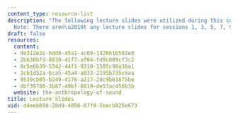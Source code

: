 ```yaml
---
content_type: resource-list
description: "The following lecture slides were utilized during this course.\_\n\n\
  Note: There aren\u2019t any lecture slides for sessions 1, 3, 5, 7, 9, 11, and 13."
draft: false
resources:
  content:
  - de312e2c-bdd8-45a1-ac09-142661b502e8
  - 2bb30bfd-0830-41f7-af84-fd9c089cf3c2
  - 8c5e6b39-5542-44f1-9310-1505c90a36a1
  - 3cb1d52a-6ca5-45a4-a833-2195b735ceaa
  - 9539cb05-b249-4176-a217-2dc9b61875be
  - dbf39780-3b87-49bf-8819-de57ac456b3b
  website: the-anthropology-of-sound
title: Lecture Slides
uid: d4eeb698-28d9-4856-87f9-5becb825e673
---
```

